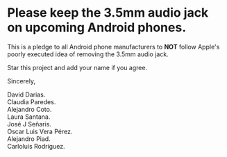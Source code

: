 # Please keep the 3.5mm audio jack on upcoming Android phones.

This is a pledge to all Android phone manufacturers to **NOT** follow Apple's poorly executed idea of removing the 3.5mm audio jack.

Star this project and add your name if you agree.

Sincerely,

David Darias.</br>
Claudia Paredes.</br>
Alejandro Coto.</br>
Laura Santana.</br>
José J Señaris.</br>
Oscar Luis Vera Pérez.</br>
Alejandro Piad.<br/>
Carloluis Rodríguez.<br/>
